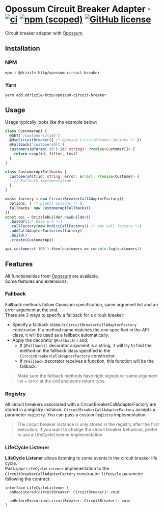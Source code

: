 # Opossum Circuit Breaker Adapter &middot; [![ci](https://github.com/vitorsalgado/drizzle-http/workflows/ci/badge.svg)](https://github.com/vitorsalgado/drizzle-http/actions) [![npm (scoped)](https://img.shields.io/npm/v/@drizzle-http/opossum-circuit-breaker)](https://www.npmjs.com/package/@drizzle-http/opossum-circuit-breaker) [![GitHub license](https://img.shields.io/badge/license-MIT-blue.svg)](https://github.com/vitorsalgado/drizzle-http/blob/main/LICENSE)

Circuit breaker adapter with [Opossum](https://github.com/nodeshift/opossum).

## Installation

### NPM

```
npm i @drizzle-http/opossum-circuit-breaker
```

### Yarn

```
yarn add @drizzle-http/opossum-circuit-breaker
```

## Usage

Usage typically looks like the example below:

```typescript
class CustomerApi {
  @GET('/customers/{id}')
  @UseCircuitBreaker({ /* Opossum CircuitBreaker.Options */ })
  @Fallback('customersAlt')
  customers(@Param('id') id: string): Promise<Customer[]> {
    return noop(id, filter, test)
  }
}

class CustomerApiFallbacks {
  customersAlt(id: string, error: Error): Promise<Customer> {
    // Fallback implementation
  }
}

const factory = new CircuitBreakerCallAdapterFactory({
  options: { /* global options */ },
  fallbacks: new CustomerApiFallbacks()
})
const api = DrizzleBuilder.newBuilder()
  .baseUrl(/* base url */)
  .callFactory(new UndiciCallFactory() /* any call factory */)
  .addCallAdapterFactories(factory)
  .build()
  .create(CustomerApi)

api.customers('100').then(customers => console.log(customers))
```

## Features

All functionalities from [Opossum](https://github.com/nodeshift/opossum) are available.  
Some features and extensions:

### Fallback

Fallback methods follow Opossum specification, same argument list and an error argument at the end.  
There are 3 ways to specify a fallback for a circuit breaker:

- Specify a fallback class in `CircuitBreakerCallAdapterFactory` constructor. If a method name matches the one specified
  in the API class, it will be used as a fallback automatically.
- Apply the decorator `@Fallback()` and:
  * If `@Fallback()` decorator argument is a string, it will try to find the method on the fallback class specified in
    the `CircuitBreakerCallAdapterFactory` constructor.
  * If `@Fallback` decorator receives a function, this function will be the fallback.

> Make sure the fallback methods have right signature: same argument list + error at the end and same return type.

### Registry

All circuit breakers associated with a CircuitBreakerCallAdapterFactory are stored in a registry instance.
`CircuitBreakerCallAdapterFactory` accepts a parameter `registry`. You can pass a custom `Registry` implementation.

> The circuit breaker instance is only stored in the registry after the first execution. If you want to change the circuit breaker behaviour, prefer to use a LifeCycleListener implementation.

### LifeCycle Listener

**LifeCycle Listener** allows listening to some events in the circuit breaker life cycle.  
Pass your `LifeCycleListener` implementation to the `CircuitBreakerCallAdapterFactory` constructor `lifecycle` parameter
following the contract:

```
interface LifeCycleListener {
  onRegistered(circuitBreaker: CircuitBreaker): void

  onBeforeExecution(circuitBreaker: CircuitBreaker): void
}
```
